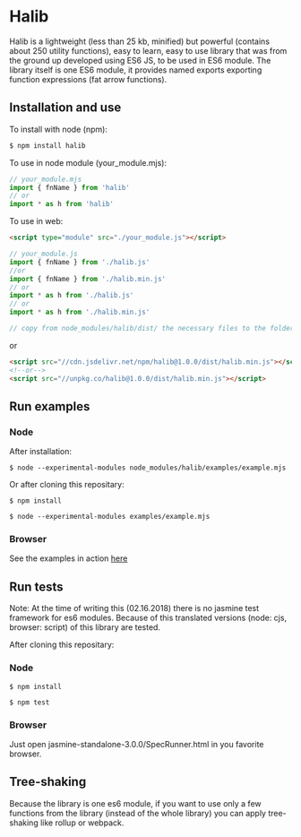 # Halib

Halib is a lightweight (less than 25 kb, minified) but powerful (contains about 250 utility functions),
easy to learn, easy to use library
that was from the ground up developed using ES6 JS, to be used in ES6 module. The library itself
is one ES6 module, it provides named exports exporting function expressions (fat arrow functions).


## Installation and use

To install with node (npm):
```bash
$ npm install halib
```

To use in node module (your_module.mjs):
```javascript
// your_module.mjs
import { fnName } from 'halib'
// or
import * as h from 'halib'
```

To use in web:
```html
<script type="module" src="./your_module.js"></script>
```
```javascript
// your_module.js
import { fnName } from './halib.js'
//or
import { fnName } from './halib.min.js'
// or
import * as h from './halib.js'
// or
import * as h from './halib.min.js'
```

```javascript
// copy from node_modules/halib/dist/ the necessary files to the folder of your_module.js 
```
or
```html
<script src="//cdn.jsdelivr.net/npm/halib@1.0.0/dist/halib.min.js"></script>
<!--or-->
<script src="//unpkg.co/halib@1.0.0/dist/halib.min.js"></script>
```


## Run examples

### Node

After installation:
```
$ node --experimental-modules node_modules/halib/examples/example.mjs
```
Or after cloning this repositary:
```
$ npm install
```
```
$ node --experimental-modules examples/example.mjs
```

### Browser

See the examples in action [here](http://mts.nhely.hu/examples)

## Run tests
Note: At the time of writing this (02.16.2018) there is no jasmine test framework for es6 modules.
Because of this translated versions (node: cjs, browser: script) of this library are tested.


After cloning this repositary:
### Node
```
$ npm install
```
```
$ npm test
```

### Browser
Just open jasmine-standalone-3.0.0/SpecRunner.html in you favorite browser.


## Tree-shaking

Because the library is one es6 module, if you want to use only a few functions
from the library (instead of the whole library) you can apply tree-shaking like rollup or webpack.
